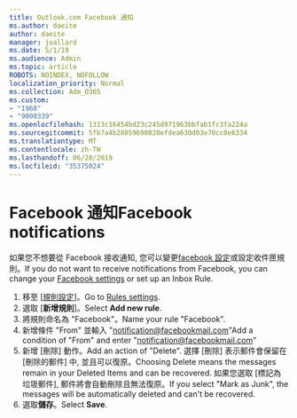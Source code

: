 ```yaml
---
title: Outlook.com Facebook 通知
ms.author: daeite
author: daeite
manager: joallard
ms.date: 5/1/19
ms.audience: Admin
ms.topic: article
ROBOTS: NOINDEX, NOFOLLOW
localization_priority: Normal
ms.collection: Adm_O365
ms.custom:
- "1968"
- "9000339"
ms.openlocfilehash: 1313c16454bd23c245d971963bbfab1fc3fa224a
ms.sourcegitcommit: 5fb7a4b28859690020efdea630d03e70cc0e6334
ms.translationtype: MT
ms.contentlocale: zh-TW
ms.lasthandoff: 06/28/2019
ms.locfileid: "35375024"
---
```

# <a name="facebook-notifications"></a><span data-ttu-id="b0609-102">Facebook 通知</span><span class="sxs-lookup"><span data-stu-id="b0609-102">Facebook notifications</span></span>

<span data-ttu-id="b0609-103">如果您不想要從 Facebook 接收通知, 您可以變更[facebook 設定](https://www.facebook.com/settings?tab=notifications)或設定收件匣規則。</span><span class="sxs-lookup"><span data-stu-id="b0609-103">If you do not want to receive notifications from Facebook, you can change your [Facebook settings](https://www.facebook.com/settings?tab=notifications) or set up an Inbox Rule.</span></span>

1. <span data-ttu-id="b0609-104">移至 [[規則設定](https://outlook.live.com/mail/options/mail/rules/inboxRules)]。</span><span class="sxs-lookup"><span data-stu-id="b0609-104">Go to [Rules settings](https://outlook.live.com/mail/options/mail/rules/inboxRules).</span></span>
1. <span data-ttu-id="b0609-105">選取 [**新增規則**]。</span><span class="sxs-lookup"><span data-stu-id="b0609-105">Select **Add new rule**.</span></span>
1. <span data-ttu-id="b0609-106">將規則命名為 "Facebook"。</span><span class="sxs-lookup"><span data-stu-id="b0609-106">Name your rule "Facebook".</span></span>
1. <span data-ttu-id="b0609-107">新增條件 "From" 並輸入 "notification@facebookmail.com"</span><span class="sxs-lookup"><span data-stu-id="b0609-107">Add a condition of "From" and enter "notification@facebookmail.com"</span></span>
1. <span data-ttu-id="b0609-108">新增 [刪除] 動作。</span><span class="sxs-lookup"><span data-stu-id="b0609-108">Add an action of "Delete".</span></span> <span data-ttu-id="b0609-109">選擇 [刪除] 表示郵件會保留在 [刪除的郵件] 中, 並且可以復原。</span><span class="sxs-lookup"><span data-stu-id="b0609-109">Choosing Delete means the messages remain in your Deleted Items and can be recovered.</span></span> <span data-ttu-id="b0609-110">如果您選取 [標記為垃圾郵件], 郵件將會自動刪除且無法復原。</span><span class="sxs-lookup"><span data-stu-id="b0609-110">If you select "Mark as Junk", the messages will be automatically deleted and can't be recovered.</span></span>
1. <span data-ttu-id="b0609-111">選取**儲存**。</span><span class="sxs-lookup"><span data-stu-id="b0609-111">Select **Save**.</span></span>